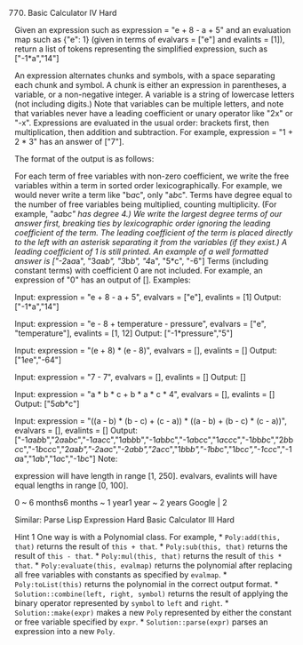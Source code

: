 770. Basic Calculator IV
Hard

Given an expression such as expression = "e + 8 - a + 5" and an evaluation map such as {"e": 1} (given in terms of evalvars = ["e"] and evalints = [1]), return a list of tokens representing the simplified expression, such as ["-1*a","14"]

An expression alternates chunks and symbols, with a space separating each chunk and symbol.
A chunk is either an expression in parentheses, a variable, or a non-negative integer.
A variable is a string of lowercase letters (not including digits.) Note that variables can be multiple letters, and note that variables never have a leading coefficient or unary operator like "2x" or "-x".
Expressions are evaluated in the usual order: brackets first, then multiplication, then addition and subtraction. For example, expression = "1 + 2 * 3" has an answer of ["7"].

The format of the output is as follows:

For each term of free variables with non-zero coefficient, we write the free variables within a term in sorted order lexicographically. For example, we would never write a term like "b*a*c", only "a*b*c".
Terms have degree equal to the number of free variables being multiplied, counting multiplicity. (For example, "a*a*b*c" has degree 4.) We write the largest degree terms of our answer first, breaking ties by lexicographic order ignoring the leading coefficient of the term.
The leading coefficient of the term is placed directly to the left with an asterisk separating it from the variables (if they exist.)  A leading coefficient of 1 is still printed.
An example of a well formatted answer is ["-2*a*a*a", "3*a*a*b", "3*b*b", "4*a", "5*c", "-6"] 
Terms (including constant terms) with coefficient 0 are not included.  For example, an expression of "0" has an output of [].
Examples:

Input: expression = "e + 8 - a + 5", evalvars = ["e"], evalints = [1]
Output: ["-1*a","14"]

Input: expression = "e - 8 + temperature - pressure",
evalvars = ["e", "temperature"], evalints = [1, 12]
Output: ["-1*pressure","5"]

Input: expression = "(e + 8) * (e - 8)", evalvars = [], evalints = []
Output: ["1*e*e","-64"]

Input: expression = "7 - 7", evalvars = [], evalints = []
Output: []

Input: expression = "a * b * c + b * a * c * 4", evalvars = [], evalints = []
Output: ["5*a*b*c"]

Input: expression = "((a - b) * (b - c) + (c - a)) * ((a - b) + (b - c) * (c - a))",
evalvars = [], evalints = []
Output: ["-1*a*a*b*b","2*a*a*b*c","-1*a*a*c*c","1*a*b*b*b","-1*a*b*b*c","-1*a*b*c*c","1*a*c*c*c","-1*b*b*b*c","2*b*b*c*c","-1*b*c*c*c","2*a*a*b","-2*a*a*c","-2*a*b*b","2*a*c*c","1*b*b*b","-1*b*b*c","1*b*c*c","-1*c*c*c","-1*a*a","1*a*b","1*a*c","-1*b*c"]
Note:

expression will have length in range [1, 250].
evalvars, evalints will have equal lengths in range [0, 100].

0 ~ 6 months6 months ~ 1 year1 year ~ 2 years
Google | 2

Similar:
Parse Lisp Expression Hard
Basic Calculator III Hard

Hint 1
One way is with a Polynomial class. For example, * `Poly:add(this, that)` returns the result of `this + that`. * `Poly:sub(this, that)` returns the result of `this - that`. * `Poly:mul(this, that)` returns the result of `this * that`. * `Poly:evaluate(this, evalmap)` returns the polynomial after replacing all free variables with constants as specified by `evalmap`. * `Poly:toList(this)` returns the polynomial in the correct output format. * `Solution::combine(left, right, symbol)` returns the result of applying the binary operator represented by `symbol` to `left` and `right`. * `Solution::make(expr)` makes a new `Poly` represented by either the constant or free variable specified by `expr`. * `Solution::parse(expr)` parses an expression into a new `Poly`.
